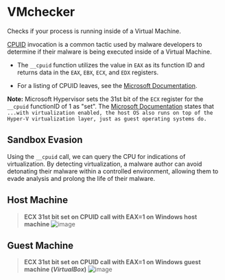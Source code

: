 # VMchecker

Checks if your process is running inside of a Virtual Machine.


[CPUID](https://learn.microsoft.com/en-us/cpp/intrinsics/cpuid-cpuidex?view=msvc-170) invocation is a common tactic used by malware developers to determine if their malware is being executed inside of a Virtual Machine.

- The `__cpuid` function utilizes the value in `EAX` as its function ID and returns data in the `EAX`, `EBX`, `ECX`, and `EDX` registers.

- For a listing of CPUID leaves, see the [Microsoft Documentation](https://learn.microsoft.com/en-us/virtualization/hyper-v-on-windows/tlfs/feature-discovery).

**Note:** Microsoft Hypervisor sets the 31st bit of the `ECX` register for the `__cpuid` functionID of 1 as "set". The [Microsoft Documentation](https://learn.microsoft.com/en-us/virtualization/hyper-v-on-windows/about/) states that `...with virtualization enabled, the host OS also runs on top of the Hyper-V virtualization layer, just as guest operating systems do.`

## Sandbox Evasion

Using the `__cpuid` call, we can query the CPU for indications of virtualization. 
By detecting virtualization, a malware author can avoid detonating their malware within a controlled environment, allowing them to evade analysis and prolong the life of their malware.


## Host Machine
> **ECX 31st bit set on CPUID call with EAX=1 on Windows host machine**
![image](https://github.com/ChrisMartin-CyberSec/VMchecker/assets/111389653/64514bc9-f87a-405b-8acd-c8788a838dc3)


## Guest Machine
> **ECX 31st bit set on CPUID call with EAX=1 on Windows guest machine (*VirtualBox*)**
![image](https://github.com/ChrisMartin-CyberSec/VMchecker/assets/111389653/c218ede4-e67b-4a6a-9b50-ac5cdcd81d96)

